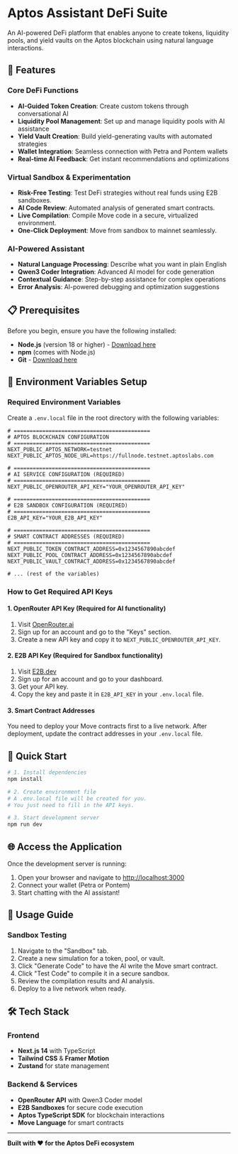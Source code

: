 # Aptos Assistant DeFi Suite

An AI-powered DeFi platform that enables anyone to create tokens, liquidity pools, and yield vaults on the Aptos blockchain using natural language interactions.

## 🚀 Features

### Core DeFi Functions
- **AI-Guided Token Creation**: Create custom tokens through conversational AI
- **Liquidity Pool Management**: Set up and manage liquidity pools with AI assistance
- **Yield Vault Creation**: Build yield-generating vaults with automated strategies
- **Wallet Integration**: Seamless connection with Petra and Pontem wallets
- **Real-time AI Feedback**: Get instant recommendations and optimizations

### Virtual Sandbox & Experimentation
- **Risk-Free Testing**: Test DeFi strategies without real funds using E2B sandboxes.
- **AI Code Review**: Automated analysis of generated smart contracts.
- **Live Compilation**: Compile Move code in a secure, virtualized environment.
- **One-Click Deployment**: Move from sandbox to mainnet seamlessly.

### AI-Powered Assistant
- **Natural Language Processing**: Describe what you want in plain English
- **Qwen3 Coder Integration**: Advanced AI model for code generation
- **Contextual Guidance**: Step-by-step assistance for complex operations
- **Error Analysis**: AI-powered debugging and optimization suggestions

## 📋 Prerequisites

Before you begin, ensure you have the following installed:

- **Node.js** (version 18 or higher) - [Download here](https://nodejs.org/)
- **npm** (comes with Node.js)
- **Git** - [Download here](https://git-scm.com/)

## 🔧 Environment Variables Setup

### Required Environment Variables

Create a `.env.local` file in the root directory with the following variables:

```env
# ===========================================
# APTOS BLOCKCHAIN CONFIGURATION
# ===========================================
NEXT_PUBLIC_APTOS_NETWORK=testnet
NEXT_PUBLIC_APTOS_NODE_URL=https://fullnode.testnet.aptoslabs.com

# ===========================================
# AI SERVICE CONFIGURATION (REQUIRED)
# ===========================================
NEXT_PUBLIC_OPENROUTER_API_KEY="YOUR_OPENROUTER_API_KEY"

# ===========================================
# E2B SANDBOX CONFIGURATION (REQUIRED)
# ===========================================
E2B_API_KEY="YOUR_E2B_API_KEY"

# ===========================================
# SMART CONTRACT ADDRESSES (REQUIRED)
# ===========================================
NEXT_PUBLIC_TOKEN_CONTRACT_ADDRESS=0x1234567890abcdef
NEXT_PUBLIC_POOL_CONTRACT_ADDRESS=0x1234567890abcdef
NEXT_PUBLIC_VAULT_CONTRACT_ADDRESS=0x1234567890abcdef

# ... (rest of the variables)
```

### How to Get Required API Keys

#### 1. OpenRouter API Key (Required for AI functionality)
1. Visit [OpenRouter.ai](https://openrouter.ai/)
2. Sign up for an account and go to the "Keys" section.
3. Create a new API key and copy it to `NEXT_PUBLIC_OPENROUTER_API_KEY`.

#### 2. E2B API Key (Required for Sandbox functionality)
1. Visit [E2B.dev](https://e2b.dev/)
2. Sign up for an account and go to your dashboard.
3. Get your API key.
4. Copy the key and paste it in `E2B_API_KEY` in your `.env.local` file.

#### 3. Smart Contract Addresses
You need to deploy your Move contracts first to a live network. After deployment, update the contract addresses in your `.env.local` file.

## 🚀 Quick Start

```bash
# 1. Install dependencies
npm install

# 2. Create environment file
# A .env.local file will be created for you.
# You just need to fill in the API keys.

# 3. Start development server
npm run dev
```

## 🌐 Access the Application

Once the development server is running:

1. Open your browser and navigate to [http://localhost:3000](http://localhost:3000)
2. Connect your wallet (Petra or Pontem)
3. Start chatting with the AI assistant!

## 🎯 Usage Guide

### Sandbox Testing

1. Navigate to the "Sandbox" tab.
2. Create a new simulation for a token, pool, or vault.
3. Click "Generate Code" to have the AI write the Move smart contract.
4. Click "Test Code" to compile it in a secure sandbox.
5. Review the compilation results and AI analysis.
6. Deploy to a live network when ready.

## 🛠️ Tech Stack

### Frontend
- **Next.js 14** with TypeScript
- **Tailwind CSS** & **Framer Motion**
- **Zustand** for state management

### Backend & Services
- **OpenRouter API** with Qwen3 Coder model
- **E2B Sandboxes** for secure code execution
- **Aptos TypeScript SDK** for blockchain interactions
- **Move Language** for smart contracts

---

**Built with ❤️ for the Aptos DeFi ecosystem**

